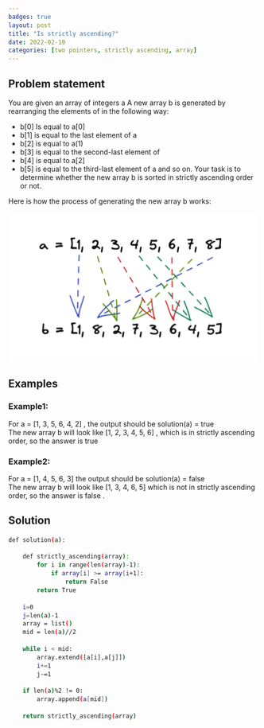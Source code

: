 ```yaml
---
badges: true
layout: post
title: "Is strictly ascending?"
date: 2022-02-10
categories: [two pointers, strictly ascending, array]
---
```


## Problem statement

You are given an array of integers a A new array b is generated by rearranging the elements of in the following way:
- b[0] Is equal to a[0]
- b[1] is equal to the last element of a
- b[2] is equal to a(1)
- b[3] is equal to the second-last element of
- b[4] is equal to a[2]
- b[5] is equal to the third-last element of a and so on.
Your task is to determine whether the new array b is sorted in strictly ascending order or not.

Here is how the process of generating the new array b works:

<p align="center">
  <img width="500" height="300" src="images/array.png">
</p>

## Examples 

### Example1:

For a = [1, 3, 5, 6, 4, 2] , the output should be solution(a) = true\
The new array b will look like [1, 2, 3, 4, 5, 6] , which is in strictly ascending order, so the answer is true

### Example2:

For a = [1, 4, 5, 6, 3] the output should be solution(a) = false\
The new array b will look like [1, 3, 4, 6, 5] which is not in strictly ascending order, so the answer is false .

## Solution

```sh
def solution(a):

    def strictly_ascending(array):
        for i in range(len(array)-1):
            if array[i] >= array[i+1]:
                return False
        return True
    
    i=0
    j=len(a)-1
    array = list()
    mid = len(a)//2

    while i < mid: 
        array.extend([a[i],a[j]])
        i+=1
        j-=1

    if len(a)%2 != 0:
        array.append(a[mid])
    
    return strictly_ascending(array)
```